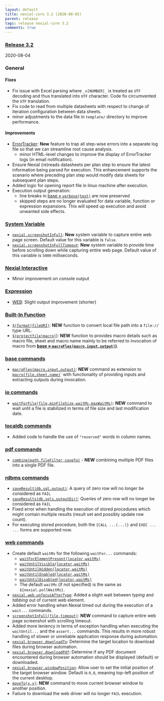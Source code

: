 ```yaml
---
layout: default
title: nexial-core 3.2 (2020-08-05)
parent: release
tags: release nexial-core 3.2
comments: true
---
```


### <a href="https://github.com/nexiality/nexial-core/releases/tag/nexial-core-v3.2_0887" class="external-link" target="_nexial_link">Release 3.2</a>
2020-08-04


### General
#### Fixes
- Fix issue with Excel parsing where `_x[NUMBER]_` is treated as `UTF` decoding and thus translated into `UTF` character.
  Code fix circumvented the `UTF` translation.
- Fix code to read from multiple datasheets with respect to change of iteration configuration between data sheets.
- minor adjustments to the data file in `template/` directory to improve performance.
#### Improvements
- [ErrorTracker](../userguide/ExecutionLogs#errortracker-error-only-log-file): **New** feature to trap all step-wise errors
  into a separate log file so that we can streamline root cause analysis.
  - minor HTML-level changes to improve the display of ErrorTracker logs (in email notification).
- Ensure Nexial (re)reads datasheets per plan step to ensure the latest information being parsed for execution. This 
  enhancement supports the scenario where preceding plan step would modify data sheets for subsequent plan steps.
- Added logic for opening report file in linux machine after execution.
- Execution output generation:
  - line breaks in [base &raquo; `verbose(text)`](../commands/base/verbose(text)) are now preserved
  - skipped steps are no longer evaluated for data variable, function or expression expansions. This will speed up 
    execution and avoid unwanted side effects.


### [System Variable](../systemvars)
- [`nexial.screenshotInFull`](../systemvars/index#nexial.screenshotInFull): **New** system variable to capture 
entire web page screen. Default value for this variable is `false`.
- [`nexial.screenshotInFullTimeout`](../systemvars/index#nexial.screenshotInFullTimeout): **New** system variable 
to provide time before scrolling down while capturing entire web page. Default value of this variable is `5000` milliseconds.


### [Nexial Interactive](../interactive)
- Minor improvement on console output


### [Expression](../expressions)
- [WEB](../expressions/WEBexpression): Slight output improvement (shorter)


### [Built-In Function](../functions)
- [`$(format|fileURI)`](../functions/$(format)#formatfileuritext): **NEW** function to convert local file path into a 
  `file://` type URL.
- [`$(projectfile|macro)`](../functions/$(projectfile)#projectfilemacrofilesheetname)): **NEW** function to provides
  macro details such as macro file, sheet and macro name mainly to be referred to invocation of 
  macro from **[base &raquo; `macroFlex(macro,input,output)`](../commands/base/macroFlex(macro,input,output)))**.


### [base commands](../commands/base)
- [`macroFlex(macro,input,output)`](../commands/base/macroFlex(macro,input,output)): **NEW** command as extension to 
[`macro(file,sheet,name)`](../commands/base/macro(file,sheet,name))` with functionality of providing inputs and 
extracting outputs during invocation.


### [io commands](../commands/io)
- [`waitForFile(file,minFileSize,waitMs,maxWaitMs)`](../commands/io/waitForFile(file,minFileSize,waitMs,maxWaitMs)):
  **NEW** command to wait until a file is stabilized in terms of file size and last modification date.


### [localdb commands](../commands/localdb)
- Added code to handle the use of `"reserved"` words in column names.


### [pdf commands](../commands/pdf)
- [`combine(path,fileFilter,saveTo)`](../commands/pdf/combine(path,fileFilter,saveTo)) - **NEW** combining multiple PDF 
  files into a single PDF file.


### [rdbms commands](../commands/rdbms)
- [`saveResult(db,sql,output)`](../commands/rdbms/saveResult(db,sql,output)): A query of zero row will no longer be 
  considered as `FAIL` 
- [`saveResults(db,sqls,outputDir)`](../commands/rdbms/saveResults(db,sqls,outputDir)): Queries of zero row will no 
  longer be considered as `FAIL` 
- Fixed error when handling the execution of stored procedures which might contain multiple results (result set and 
  possibly update row count). 
- For executing stored procedure, both the `{CALL ...(...)}` and `EXEC ... ...` forms are supported now.


### [web commands](../commands/web)
- Create default `waitMs` for the following `waitFor...` commands:
  - [`waitForElementPresent(locator,waitMs)`](../commands/web/waitForElementPresent(locator,waitMs))
  - [`waitUntilVisible(locator,waitMs)`](waitUntilVisible(locator,waitMs))
  - [`waitUntilHidden(locator,waitMs)`](waitUntilHidden(locator,waitMs))
  - [`waitUntilEnabled(locator,waitMs)`](waitUntilEnabled(locator,waitMs))
  - [`waitUntilDisabled(locator,waitMs)`](waitUntilDisabled(locator,waitMs)) 
  - The default `waitMs` (if not specified) is the same as `${nexial.pollWaitMs}`.
- [`nexial.web.unfocusAfterType`](../systemvars/index.html#nexial.web.unfocusAfterType): Added a slight wait between 
  _typing_ and _tabbing_ out of current web element.
- Added error handling when Nexial timed out during the execution of a `wait...` commands.
- [`screenshotInFull(file,timeout)`](../commands/web/screenshotInFull(file,timeout)): **NEW** command to capture entire 
  web page screenshot with scrolling timeout.
- Added more leniency in terms of exception handling when executing the `waitUntil...` and the `assert...` commands.
  This results in more robust handling of slower or unreliable application response during automation.
- [`nexial.browser.downloadTo`](../systemvars/index#nexial.browser.downloadTo): Determine the target location to 
  download files during browser automation.
- [`nexial.browser.downloadPdf`](../systemvars/index#nexial.browser.downloadPdf): Determine if any PDF document  
  encountered during browser automation should be displayed (default) or downloaded.
- [`nexial.browser.windowPosition`](../systemvars/index#nexial.browser.windowPosition): Allow user to set the initial
  position of the target browser window. Default is `0,0`, meaning top-left position of the current desktop.
- [`moveTo(x,y)`](../commands/web/moveTo(x,y)): **NEW** command to move current browser window to another position.
- Failure to download the web driver will no longer `FAIL` execution.
